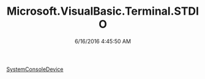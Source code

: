 ﻿---
title: Microsoft.VisualBasic.Terminal.STDIO
date: 6/16/2016 4:45:50 AM
---

[SystemConsoleDevice](T-Microsoft.VisualBasic.Terminal.STDIO.SystemConsoleDevice.html)
